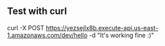 ## Test with curl
curl -X POST https://yezsejlx8b.execute-api.us-east-1.amazonaws.com/dev/hello -d "It's working fine :)"
